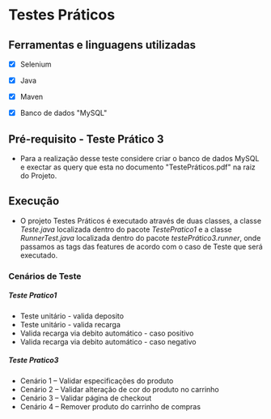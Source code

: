 # Testes Práticos


## Ferramentas e linguagens utilizadas
 - [x] Selenium 
 - [x] Java
 - [x] Maven
 - [x] Banco de dados "MySQL"


## Pré-requisito - Teste Prático 3

 - Para a realização desse teste considere criar o banco de dados MySQL e exectar as query que esta no documento "TestePráticos.pdf" na raiz do Projeto.


## Execução 

 - O projeto Testes Práticos é executado através de duas classes, a classe *Teste.java* localizada dentro do pacote *TestePratico1* e a classe *RunnerTest.java* localizada dentro do pacote *testePrático3.runner*, onde passamos as tags das features de acordo com o caso de Teste que será executado.



### Cenários de Teste

##### Teste Pratico1

  - Teste unitário - valida deposito 
  - Teste unitário - valida recarga
  - Valida recarga via debito automático - caso positivo 
  - Valida recarga via debito automático - caso negativo
  
##### Teste Pratico3

 - Cenário 1 – Validar especificações do produto
 - Cenário 2 – Validar alteração de cor do produto no carrinho 
 - Cenário 3 – Validar página de checkout  
 - Cenário 4 – Remover produto do carrinho de compras 
